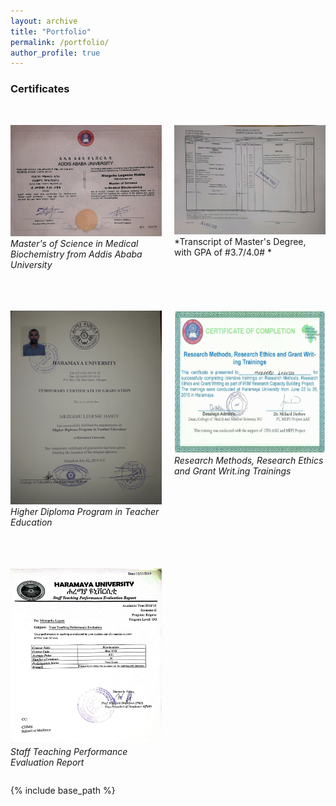 ```yaml
---
layout: archive
title: "Portfolio"
permalink: /portfolio/
author_profile: true
---
```


### Certificates

<div style="display: grid; grid-template-columns: repeat(auto-fit, minmax(200px, 1fr)); gap: 20px;">

<br/><img src='/images/portfolio/Certificate1.png' alt=''>
*Master's of Science in Medical Biochemistry from Addis Ababa University*

<br/><img src='/images/portfolio/Certificate2.png' alt=''>
*Transcript of Master's Degree, with GPA of #3.7/4.0# *

<br/><img src='/images/portfolio/Certificate3.png' alt=''>
*Higher Diploma Program in Teacher Education*

<br/><img src='/images/portfolio/Certificate4.png' alt=''>
*Research Methods, Research Ethics and Grant Writ.ing Trainings*

<br/><img src='/images/portfolio/Certificate5.png' alt=''>
*Staff Teaching Performance Evaluation Report*

</div>

{% include base_path %}



